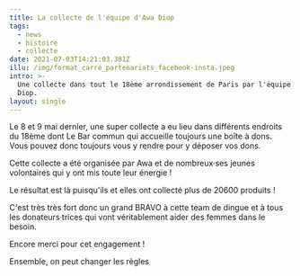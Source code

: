 ```yaml
---
title: La collecte de l'équipe d'Awa Diop
tags:
  - news
  - histoire
  - collecte
date: 2021-07-03T14:21:03.301Z
illu: /img/format_carré_partenariats_facebook-insta.jpeg
intro: >-
  Une collecte dans tout le 18ème arrondissement de Paris par l'équipe d'Awa
  Diop.
layout: single
---
```



Le 8 et 9 mai dernier, une super collecte a eu lieu dans différents endroits du 18ème dont Le Bar commun qui accueille toujours une boîte à dons. Vous pouvez donc toujours vous y rendre pour y déposer vos dons.



Cette collecte a été organisée par Awa et de nombreux·ses jeunes volontaires qui y ont mis toute leur énergie !



Le résultat est là puisqu'ils et elles ont collecté plus de 20600 produits !



C'est très très fort donc un grand BRAVO à cette team de dingue et à tous les donateurs·trices qui vont véritablement aider des femmes dans le besoin.



Encore merci pour cet engagement !

Ensemble, on peut changer les règles
